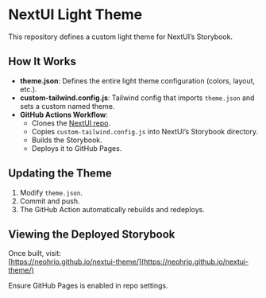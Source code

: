 # NextUI Light Theme

This repository defines a custom light theme for NextUI’s Storybook.

## How It Works

- **theme.json**: Defines the entire light theme configuration (colors, layout, etc.).
- **custom-tailwind.config.js**: Tailwind config that imports `theme.json` and sets a custom named theme.
- **GitHub Actions Workflow**:
  - Clones the [NextUI repo](https://github.com/nextui-org/nextui).
  - Copies `custom-tailwind.config.js` into NextUI’s Storybook directory.
  - Builds the Storybook.
  - Deploys it to GitHub Pages.

## Updating the Theme

1. Modify `theme.json`.
2. Commit and push.
3. The GitHub Action automatically rebuilds and redeploys.

## Viewing the Deployed Storybook

Once built, visit:  
[https://neohrio.github.io/nextui-theme/](https://neohrio.github.io/nextui-theme/)

Ensure GitHub Pages is enabled in repo settings.
